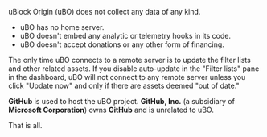 uBlock Origin (uBO) does not collect any data of any kind.

- uBO has no home server.
- uBO doesn't embed any analytic or telemetry hooks in its code.
- uBO doesn't accept donations or any other form of financing.

The only time uBO connects to a remote server is to update the filter lists and other related assets. If you disable auto-update in the "Filter lists" pane in the dashboard, uBO will not connect to any remote server unless you click "Update now" and only if there are assets deemed "out of date."

**GitHub** is used to host the uBO project. **GitHub, Inc.** (a subsidiary of **Microsoft Corporation**) owns **GitHub** and is unrelated to uBO.

That is all.